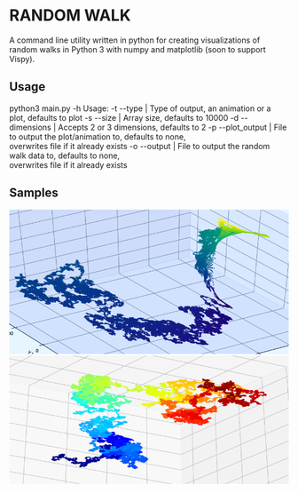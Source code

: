 # RANDOM WALK

A command line utility written in python for creating visualizations of \
random walks in Python 3 with numpy and matplotlib (soon to support Vispy).

## Usage
python3 main.py -h
Usage:
-t --type | Type of output, an animation or a plot, defaults to plot
-s --size | Array size, defaults to 10000
-d --dimensions | Accepts 2 or 3 dimensions, defaults to 2
-p --plot_output | File to output the plot/animation to, defaults to none, \
overwrites file if it already exists
-o --output | File to output the random walk data to, defaults to none, \
overwrites file if it already exists


## Samples
![](sample.png)
![](sample2.png)

